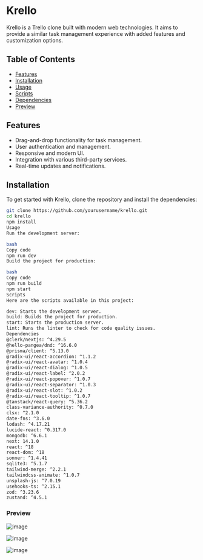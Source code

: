# Krello

Krello is a Trello clone built with modern web technologies. It aims to provide a similar task management experience with added features and customization options.

## Table of Contents

- [Features](#features)
- [Installation](#installation)
- [Usage](#usage)
- [Scripts](#scripts)
- [Dependencies](#dependencies)
- [Preview](#preview)

## Features

- Drag-and-drop functionality for task management.
- User authentication and management.
- Responsive and modern UI.
- Integration with various third-party services.
- Real-time updates and notifications.


## Installation

To get started with Krello, clone the repository and install the dependencies:

```bash
git clone https://github.com/yourusername/krello.git
cd krello
npm install
Usage
Run the development server:

bash
Copy code
npm run dev
Build the project for production:

bash
Copy code
npm run build
npm start
Scripts
Here are the scripts available in this project:

dev: Starts the development server.
build: Builds the project for production.
start: Starts the production server.
lint: Runs the linter to check for code quality issues.
Dependencies
@clerk/nextjs: ^4.29.5
@hello-pangea/dnd: ^16.6.0
@prisma/client: ^5.13.0
@radix-ui/react-accordion: ^1.1.2
@radix-ui/react-avatar: ^1.0.4
@radix-ui/react-dialog: ^1.0.5
@radix-ui/react-label: ^2.0.2
@radix-ui/react-popover: ^1.0.7
@radix-ui/react-separator: ^1.0.3
@radix-ui/react-slot: ^1.0.2
@radix-ui/react-tooltip: ^1.0.7
@tanstack/react-query: ^5.36.2
class-variance-authority: ^0.7.0
clsx: ^2.1.0
date-fns: ^3.6.0
lodash: ^4.17.21
lucide-react: ^0.317.0
mongodb: ^6.6.1
next: 14.1.0
react: ^18
react-dom: ^18
sonner: ^1.4.41
sqlite3: ^5.1.7
tailwind-merge: ^2.2.1
tailwindcss-animate: ^1.0.7
unsplash-js: ^7.0.19
usehooks-ts: ^2.15.1
zod: ^3.23.6
zustand: ^4.5.1
```

### Preview

![image](https://github.com/Alexandra2888/krello/assets/76844097/ac9050b1-175a-4f1f-8eb8-2316bc4cc7f1)

![image](https://github.com/Alexandra2888/krello/assets/76844097/d376ec4d-7468-41a8-af6a-9d91c820ff7d)

![image](https://github.com/Alexandra2888/krello/assets/76844097/d02073c3-76aa-4cd2-bac1-474fcb27795b)


